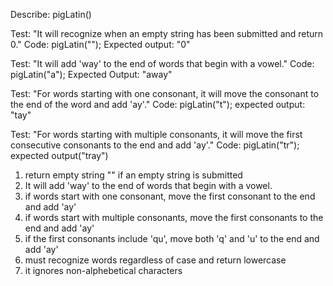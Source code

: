 Describe: pigLatin()

Test: "It will recognize when an empty string has been submitted and return 0."
Code: pigLatin("");
Expected output: "0"

Test: "It will add 'way' to the end of words that begin with a vowel."
Code: pigLatin("a");
Expected Output: "away"

Test: "For words starting with one consonant, it will move the consonant to the end of the word and add 'ay'."
Code: pigLatin("t");
expected output: "tay"

Test: "For words starting with multiple consonants, it will move the first consecutive consonants to the end and add 'ay'."
Code: pigLatin("tr");
expected output("tray")


 
1) return empty string "" if an empty string is submitted
2) It will add 'way' to the end of words that begin with a vowel.
3) if words start with one consonant, move the first consonant to the end and add 'ay'
4) if words start with multiple consonants, move the first consonants to the end and add 'ay'
5) if the first consonants include 'qu', move both 'q' and 'u' to the end and add 'ay'
6) must recognize words regardless of case and return lowercase
7) it ignores non-alphebetical characters 
